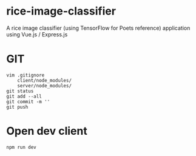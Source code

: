 # rice-image-classifier
A rice image classifier (using TensorFlow for Poets reference) application using Vue.js / Express.js

# GIT
	vim .gitignore
		client/node_modules/
		server/node_modules/
	git status
	git add --all
	git commit -m ''
	git push

# Open dev client 
	npm run dev



